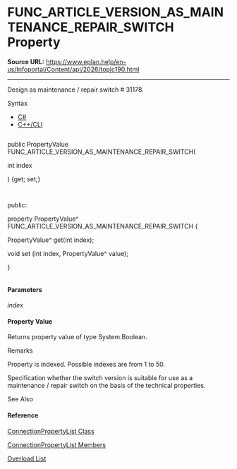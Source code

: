 # FUNC_ARTICLE_VERSION_AS_MAINTENANCE_REPAIR_SWITCH Property

**Source URL:** https://www.eplan.help/en-us/Infoportal/Content/api/2026/topic190.html

---

Design as maintenance / repair switch # 31178.

Syntax

- [C#](#i-syntax-CS)
- [C++/CLI](#i-syntax-CPP2005)

```
```
public PropertyValue FUNC_ARTICLE_VERSION_AS_MAINTENANCE_REPAIR_SWITCH( 
   int index
) {get; set;}
```
```

```
```
public:
property PropertyValue^ FUNC_ARTICLE_VERSION_AS_MAINTENANCE_REPAIR_SWITCH {
   PropertyValue^ get(int index);
   void set (int index, PropertyValue^ value);
}
```
```

#### Parameters

*index*

#### Property Value

Returns property value of type System.Boolean.

Remarks

Property is indexed. Possible indexes are from 1 to 50.

Specification whether the switch version is suitable for use as a maintenance / repair switch on the basis of the technical properties.



See Also

#### Reference

[ConnectionPropertyList Class](Eplan.EplApi.DataModelu~Eplan.EplApi.DataModel.ConnectionPropertyList.html)
  
[ConnectionPropertyList Members](Eplan.EplApi.DataModelu~Eplan.EplApi.DataModel.ConnectionPropertyList_members.html)
  
[Overload List](topic1837.html)